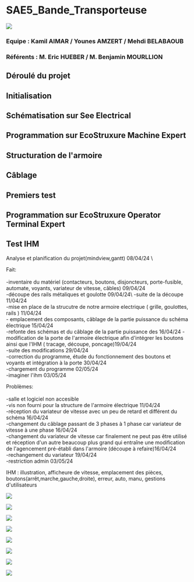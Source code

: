 # SAE5_Bande_Transporteuse

![](https://github.com/Kadzmil/SAE5_Bande_Transporteuse/blob/Main/Images/iut%20logo.png)

### Equipe : Kamil AIMAR / Younes AMZERT / Mehdi BELABAOUB 
### Référents : M. Eric HUEBER / M. Benjamin MOURLLION
## Déroulé du projet

## Initialisation
## Schématisation sur See Electrical
## Programmation sur EcoStruxure Machine Expert
## Structuration de l'armoire
## Câblage
## Premiers test
## Programmation sur EcoStruxure Operator Terminal Expert
## Test IHM

Analyse et planification du projet(mindview,gantt) 08/04/24 \


Fait:\
\
      -inventaire du matériel (contacteurs, boutons, disjoncteurs, porte-fusible, automate, voyants, variateur de vitesse, câbles) 09/04/24\
      -découpe des rails métaliques et goulotte 09/04/24\ 
      -suite de la découpe 11/04/24\
      -mise en place de la strucutre de notre armoire electrique ( grille, goulottes, rails ) 11/04/24\
      - emplacement des composants, câblage de la partie puissance du schéma électrique 15/04/24\
      -refonte des schémas et du câblage de la partie puissance des 16/04/24
      -modification de la porte de l'armoire électrique afin d'intégrer les boutons ainsi que l'IHM ( tracage, découpe, poncage)19/04/24\
      -suite des modifications 29/04/24\
      -correction du programme, étude du fonctionnement des boutons et voyants et intégration à la porte 30/04/24 \
      -chargement du programme 02/05/24 \
      -imaginer l'ihm 03/05/24

Problèmes:\
\
          -salle et logiciel non accesible\
          -vis non fourni pour la structure de l'armoire électrique 11/04/24\
          -réception du variateur de vitesse  avec un peu de retard et différent du schéma 16/04/24\
          -changement du câblage passant de 3 phases à 1 phase car variateur de vitesse à une phase 16/04/24\
          -changement du variateur de vitesse car finalement ne peut pas être utilisé et réception d'un autre beaucoup plus grand qui entraîne une modification de l'agencement pré-établi dans l'armoire (découpe à refaire)16/04/24 \
          -rechangement du variateur 19/04/24 \
          -restriction admin 03/05/24


IHM : illustration, afficheure de vitesse, emplacement des pièces, boutons(arrêt,marche,gauche,droite), erreur, auto, manu, gestions d'utilisateurs  

![](https://github.com/Kadzmil/SAE5_Bande_Transporteuse/blob/Main/Images/structure.jpg)

![](https://github.com/Kadzmil/SAE5_Bande_Transporteuse/blob/Main/Images/d%C3%A9coupe%20rail.jpg)

![](https://github.com/Kadzmil/SAE5_Bande_Transporteuse/blob/Main/Images/IMG_20240416_143353.jpg)

![](https://github.com/Kadzmil/SAE5_Bande_Transporteuse/blob/Main/Images/premi%C3%A8re_id%C3%A9e.jpg)

![](https://github.com/Kadzmil/SAE5_Bande_Transporteuse/blob/Main/Images/deuxi%C3%A8me%20id%C3%A9e.jpg)

![](https://github.com/Kadzmil/SAE5_Bande_Transporteuse/blob/Main/Images/id%C3%A9e%20final.jpg)

![](https://github.com/Kadzmil/SAE5_Bande_Transporteuse/blob/Main/Images/d%C3%A9coupe%20IHM.jpg)

![](https://github.com/Kadzmil/SAE5_Bande_Transporteuse/blob/Main/Images/contact%20de%20module.jpg)
